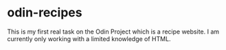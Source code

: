 # odin-recipes
This is my first real task on the Odin Project which is a recipe website.
I am currently only working with a limited knowledge of HTML.